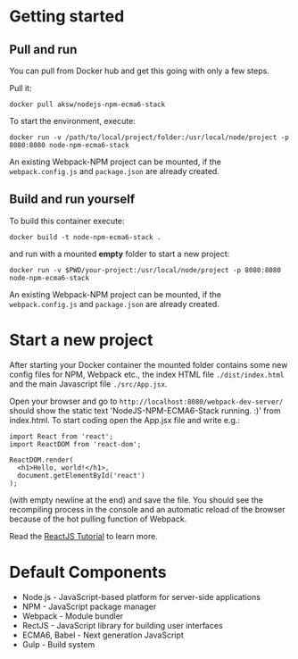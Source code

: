 # Getting started

## Pull and run

You can pull from Docker hub and get this going with only a few steps. 

Pull it:

    docker pull aksw/nodejs-npm-ecma6-stack
    
To start the environment, execute:

    docker run -v /path/to/local/project/folder:/usr/local/node/project -p 8080:8080 node-npm-ecma6-stack
    
An existing Webpack-NPM project can be mounted, if the `webpack.config.js` and `package.json` are already created.

## Build and run yourself

To build this container execute:

    docker build -t node-npm-ecma6-stack .

and run with a mounted **empty** folder to start a new project:

    docker run -v $PWD/your-project:/usr/local/node/project -p 8080:8080 node-npm-ecma6-stack

An existing Webpack-NPM project can be mounted, if the `webpack.config.js` and `package.json` are already created.

# Start a new project

After starting your Docker container the mounted folder contains some new config files for NPM, Webpack etc., the index HTML file `./dist/index.html` and the main Javascript file `./src/App.jsx`.

Open your browser and go to `http://localhost:8080/webpack-dev-server/` should show the static text 'NodeJS-NPM-ECMA6-Stack running. :)' from index.html. To start coding open the App.jsx file and write e.g.:

```
import React from 'react';
import ReactDOM from 'react-dom';

ReactDOM.render(
  <h1>Hello, world!</h1>,
  document.getElementById('react')
);

```

(with empty newline at the end) and save the file. You should see the recompiling process in the console and an automatic reload of the browser because of the hot pulling function of Webpack.

Read the [ReactJS Tutorial](https://facebook.github.io/react/docs/tutorial.html) to learn more.


# Default Components

* Node.js - JavaScript-based platform for server-side applications
* NPM - JavaScript package manager
* Webpack - Module bundler
* RectJS - JavaScript library for building user interfaces
* ECMA6, Babel - Next generation JavaScript
* Gulp - Build system
